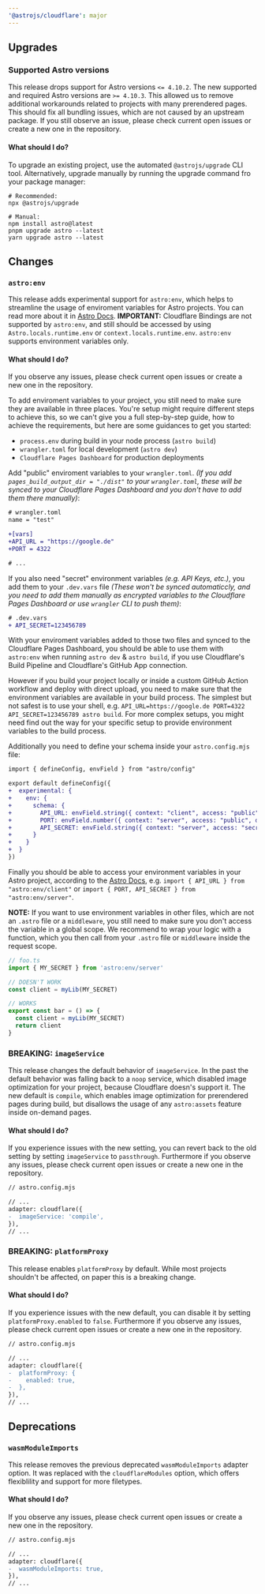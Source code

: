 ```yaml
---
'@astrojs/cloudflare': major
---
```


## Upgrades

### Supported Astro versions

This release drops support for Astro versions `<= 4.10.2`. The new supported and required Astro versions are `>= 4.10.3`. This allowed us to remove additional workarounds related to projects with many prerendered pages. This should fix all bundling issues, which are not caused by an upstream package. If you still observe an issue, please check current open issues or create a new one in the repository.

#### What should I do?

To upgrade an existing project, use the automated `@astrojs/upgrade` CLI tool. Alternatively, upgrade manually by running the upgrade command fro your package manager:

```
# Recommended:
npx @astrojs/upgrade

# Manual:
npm install astro@latest
pnpm upgrade astro --latest
yarn upgrade astro --latest
```

## Changes

### `astro:env`

This release adds experimental support for `astro:env`, which helps to streamline the usage of enviroment variables for Astro projects. You can read more about it in [Astro Docs](https://docs.astro.build/en/reference/configuration-reference/#experimentalenv). **IMPORTANT:** Cloudflare Bindings are not supported by `astro:env`, and still should be accessed by using `Astro.locals.runtime.env` or `context.locals.runtime.env`. `astro:env` supports environment variables only.

#### What should I do?

If you observe any issues, please check current open issues or create a new one in the repository.

To add enviroment variables to your project, you still need to make sure they are available in three places. You're setup might require different steps to achieve this, so we can't give you a full step-by-step guide, how to achieve the requirements, but here are some guidances to get you started:

- `process.env` during build in your node process (`astro build`)
- `wrangler.toml` for local development (`astro dev`)
- `Cloudflare Pages Dashboard` for production deployments

Add "public" enviroment variables to your `wrangler.toml`. _(If you add `pages_build_output_dir = "./dist"` to your `wrangler.toml`, these will be synced to your Cloudflare Pages Dashboard and you don't have to add them there manually)_:

```diff
# wrangler.toml
name = "test"

+[vars]
+API_URL = "https://google.de"
+PORT = 4322

# ...
```

If you also need "secret" environment variables _(e.g. API Keys, etc.)_, you add them to your `.dev.vars` file _(These won't be synced automaticcly, and you need to add them manually as encrypted variables to the Cloudflare Pages Dashboard or use `wrangler` CLI to push them)_:

```diff
# .dev.vars
+ API_SECRET=123456789
```

With your enviroment variables added to those two files and synced to the Cloudflare Pages Dashboard, you should be able to use them with `astro:env` when running `astro dev` & `astro build`, if you use Cloudflare's Build Pipeline and Cloudflare's GitHub App connection.

However if you build your project locally or inside a custom GitHub Action workflow and deploy with direct upload, you need to make sure that the environment variables are available in your build process. The simplest but not safest is to use your shell, e.g. `API_URL=https://google.de PORT=4322 API_SECRET=123456789 astro build`. For more complex setups, you might need find out the way for your specific setup to provide environment variables to the build process.

Additionally you need to define your schema inside your `astro.config.mjs` file:

```diff
import { defineConfig, envField } from "astro/config"

export default defineConfig({
+  experimental: {
+    env: {
+      schema: {
+        API_URL: envField.string({ context: "client", access: "public", optional: true }),
+        PORT: envField.number({ context: "server", access: "public", default: 4321 }),
+        API_SECRET: envField.string({ context: "server", access: "secret" }),
+      }
+    }
+  }
})
```

Finally you should be able to access your environment variables in your Astro project, according to the [Astro Docs](https://docs.astro.build/en/reference/configuration-reference/#experimentalenv), e.g. `import { API_URL } from "astro:env/client"` or `import { PORT, API_SECRET } from "astro:env/server"`.

**NOTE:** If you want to use environment variables in other files, which are not an `.astro` file or a `middleware`, you still need to make sure you don't access the variable in a global scope. We recommend to wrap your logic with a function, which you then call from your `.astro` file or `middleware` inside the request scope.

```ts
// foo.ts
import { MY_SECRET } from 'astro:env/server'

// DOESN'T WORK
const client = myLib(MY_SECRET)

// WORKS
export const bar = () => {
  const client = myLib(MY_SECRET)
  return client
}
```

### BREAKING: `imageService`

This release changes the default behavior of `imageService`. In the past the default behavior was falling back to a `noop` service, which disabled image optimization for your project, because Cloudflare doesn's support it. The new default is `compile`, which enables image optimization for prerendered pages during build, but disallows the usage of any `astro:assets` feature inside on-demand pages.

#### What should I do?

If you experience issues with the new setting, you can revert back to the old setting by setting `imageService` to `passthrough`. Furthermore if you observe any issues, please check current open issues or create a new one in the repository.

```diff
// astro.config.mjs

// ...
adapter: cloudflare({
-  imageService: 'compile',
}),
// ...
```

### BREAKING: `platformProxy`

This release enables `platformProxy` by default. While most projects shouldn't be affected, on paper this is a breaking change. 

#### What should I do?

If you experience issues with the new default, you can disable it by setting `platformProxy.enabled` to `false`. Furthermore if you observe any issues, please check current open issues or create a new one in the repository.

```diff
// astro.config.mjs

// ...
adapter: cloudflare({
-  platformProxy: {
-    enabled: true,
-  },
}),
// ...
```

## Deprecations

### `wasmModuleImports`

This release removes the previous deprecated `wasmModuleImports` adapter option. It was replaced with the `cloudflareModules` option, which offers flexiblility and support for more filetypes.

#### What should I do?

If you observe any issues, please check current open issues or create a new one in the repository.

```diff
// astro.config.mjs

// ...
adapter: cloudflare({
-  wasmModuleImports: true,
}),
// ...
```
